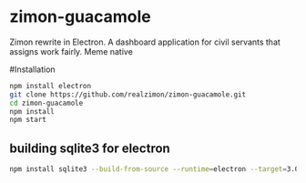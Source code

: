 # zimon-guacamole
Zimon rewrite in Electron. A dashboard application for civil servants that assigns work fairly. Meme native

#Installation

```sh
npm install electron
git clone https://github.com/realzimon/zimon-guacamole.git
cd zimon-guacamole
npm install 
npm start
```

## building sqlite3 for electron
```sh
npm install sqlite3 --build-from-source --runtime=electron --target=3.0.6 --dist-url=https://atom.io/download/electron
```
